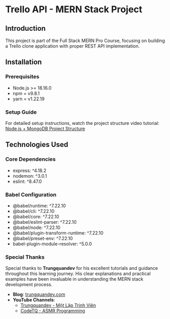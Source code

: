 # Trello API - MERN Stack Project

## Introduction
This project is part of the Full Stack MERN Pro Course, focusing on building a Trello clone application with proper REST API implementation.

## Installation

### Prerequisites
- Node.js >= 18.16.0
- npm = v9.8.1
- yarn = v1.22.19

### Setup Guide
For detailed setup instructions, watch the project structure video tutorial: [Node.js + MongoDB Project Structure](https://youtu.be/8hhXamKIdsY)

## Technologies Used
### Core Dependencies
- express: ^4.18.2
- nodemon: ^3.0.1
- eslint: ^8.47.0

### Babel Configuration
- @babel/runtime: ^7.22.10
- @babel/cli: ^7.22.10
- @babel/core: ^7.22.10
- @babel/eslint-parser: ^7.22.10
- @babel/node: ^7.22.10
- @babel/plugin-transform-runtime: ^7.22.10
- @babel/preset-env: ^7.22.10
- babel-plugin-module-resolver: ^5.0.0

### Special Thanks
Special thanks to **Trungquandev** for his excellent tutorials and guidance throughout this learning journey. His clear explanations and practical examples have been invaluable in understanding the MERN stack development process.
- **Blog**: [trungquandev.com](https://trungquandev.com/)
- **YouTube Channels**:
  - [Trungquandev - Một Lập Trình Viên](https://www.youtube.com/@trungquandev)
  - [CodeTQ - ASMR Programming](https://www.youtube.com/@code-tq)
